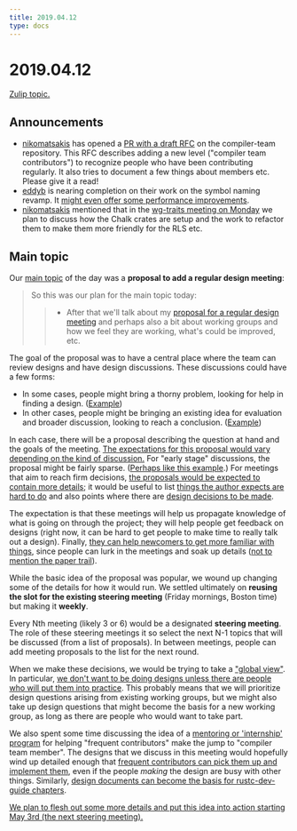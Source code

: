 ```yaml
---
title: 2019.04.12
type: docs
---
```

# 2019.04.12

[Zulip topic.](https://rust-lang.zulipchat.com/#narrow/stream/131828-t-compiler/topic/steering.20meeting.202019.2E04.2E12.20.2358850)

## Announcements

- [nikomatsakis](https://rust-lang.zulipchat.com/#narrow/stream/131828-t-compiler/topic/steering.20meeting.202019.2E04.2E12.20.2358850/near/163192566)
  has opened a [PR with a draft
  RFC](https://github.com/rust-lang/compiler-team/pull/52) on the
  compiler-team repository. This RFC describes adding a new level
  ("compiler team contributors") to recognize people who have been
  contributing regularly. It also tries to document a few things about
  members etc. Please give it a read!
- [eddyb](https://rust-lang.zulipchat.com/#narrow/stream/131828-t-compiler/topic/steering.20meeting.202019.2E04.2E12.20.2358850/near/163193094)
  is nearing completion on their work on the symbol naming revamp. It
  [might even offer some performance
  improvements](https://rust-lang.zulipchat.com/#narrow/stream/131828-t-compiler/topic/steering.20meeting.202019.2E04.2E12.20.2358850/near/163193354).
- [nikomatsakis](https://rust-lang.zulipchat.com/#narrow/stream/131828-t-compiler/topic/steering.20meeting.202019.2E04.2E12.20.2358850/near/163193402)
  mentioned that in the [wg-traits meeting on
  Monday](https://calendar.google.com/event?action=TEMPLATE&tmeid=NnViNzZxN252dGZ2ZHRvNTdnN2dpbGo2NjRfMjAxOTA0MTVUMTgwMDAwWiA2dTVycnRjZTZscnR2MDdwZmkzZGFtZ2p1c0Bn&tmsrc=6u5rrtce6lrtv07pfi3damgjus%40group.calendar.google.com&scp=ALL)
  we plan to discuss how the Chalk crates are setup and the work to
  refactor them to make them more friendly for the RLS etc.

## Main topic

Our [main
topic](https://rust-lang.zulipchat.com/#narrow/stream/131828-t-compiler/topic/steering.20meeting.202019.2E04.2E12.20.2358850/near/163193454)
of the day was a **proposal to add a regular design meeting**:

> So this was our plan for the main topic today: 
> > - After that we'll talk about my [proposal for a regular design meeting](https://gist.github.com/nikomatsakis/3afbec52758741727e4535d973bb0667) and perhaps also a bit about working groups and how we feel they are working, what's could be improved, etc.

The goal of the proposal was to have a central place where the team
can review designs and have design discussions. These discussions could
have a few forms:

- In some cases, people might bring a thorny problem, looking for help in
  finding a design. ([Example](https://rust-lang.zulipchat.com/#narrow/stream/131828-t-compiler/topic/steering.20meeting.202019.2E04.2E12.20.2358850/near/163193679))
- In other cases, people might be bringing an existing idea for
  evaluation and broader discussion, looking to reach a
  conclusion. ([Example](https://rust-lang.zulipchat.com/#narrow/stream/131828-t-compiler/topic/steering.20meeting.202019.2E04.2E12.20.2358850/near/163193734))

In each case, there will be a proposal describing the question at hand
and the goals of the meeting. [The expectations for this proposal
would vary depending on the kind of
discussion.](https://rust-lang.zulipchat.com/#narrow/stream/131828-t-compiler/topic/steering.20meeting.202019.2E04.2E12.20.2358850/near/163194111)
For "early stage" discussions, the proposal might be fairly sparse.
([Perhaps like this
example](https://rust-lang.zulipchat.com/#narrow/stream/131828-t-compiler/topic/steering.20meeting.202019.2E04.2E12.20.2358850/near/163194566).)
For meetings that aim to reach firm decisions, [the proposals would be
expected to contain more
details](https://rust-lang.zulipchat.com/#narrow/stream/131828-t-compiler/topic/steering.20meeting.202019.2E04.2E12.20.2358850/near/163194229);
it would be useful to list [things the author expects are hard to
do](https://rust-lang.zulipchat.com/#narrow/stream/131828-t-compiler/topic/steering.20meeting.202019.2E04.2E12.20.2358850/near/163194768)
and also points where there are [design decisions to be
made](https://rust-lang.zulipchat.com/#narrow/stream/131828-t-compiler/topic/steering.20meeting.202019.2E04.2E12.20.2358850/near/163194846).

The expectation is that these meetings will help us propagate
knowledge of what is going on through the project; they will help
people get feedback on designs (right now, it can be hard to get
people to make time to really talk out a design).  Finally, [they can
help newcomers to get more familiar with
things](https://rust-lang.zulipchat.com/#narrow/stream/131828-t-compiler/topic/steering.20meeting.202019.2E04.2E12.20.2358850/near/163194881),
since people can lurk in the meetings and soak up details ([not to
mention the paper
trail](https://rust-lang.zulipchat.com/#narrow/stream/131828-t-compiler/topic/steering.20meeting.202019.2E04.2E12.20.2358850/near/163194320)).

While the basic idea of the proposal was popular, we wound up changing
some of the details for how it would run. We settled ultimately on
**reusing the slot for the existing steering meeting** (Friday
mornings, Boston time) but making it **weekly**. 

Every Nth meeting (likely 3 or 6) would be a designated **steering
meeting**. The role of these steering meetings it so select the next
N-1 topics that will be discussed (from a list of proposals). In
between meetings, people can add meeting proposals to the list for the
next round.

When we make these decisions, we would be trying to take a ["global
view"](https://rust-lang.zulipchat.com/#narrow/stream/131828-t-compiler/topic/steering.20meeting.202019.2E04.2E12.20.2358850/near/163195057).
In particular, [we don't want to be doing designs unless there are
people who will put them into
practice](https://rust-lang.zulipchat.com/#narrow/stream/131828-t-compiler/topic/steering.20meeting.202019.2E04.2E12.20.2358850/near/163198133). This
probably means that we will prioritize design questions arising from
existing working groups, but we might also take up design questions
that might become the basis for a new working group, as long as there
are people who would want to take part.

We also spent some time discussing the idea of a [mentoring or
'internship'
program](https://rust-lang.zulipchat.com/#narrow/stream/131828-t-compiler/topic/steering.20meeting.202019.2E04.2E12.20.2358850/near/163195743)
for helping "frequent contributors" make the jump to "compiler team
member". The designs that we discuss in this meeting would hopefully
wind up detailed enough that [frequent contributors can pick them up
and implement
them](https://rust-lang.zulipchat.com/#narrow/stream/131828-t-compiler/topic/steering.20meeting.202019.2E04.2E12.20.2358850/near/163195172),
even if the people *making* the design are busy with other things.
Similarly, [design documents can become the basis for rustc-dev-guide
chapters](https://rust-lang.zulipchat.com/#narrow/stream/131828-t-compiler/topic/steering.20meeting.202019.2E04.2E12.20.2358850/near/163195352).

[We plan to flesh out some more details and put this idea into action
starting May 3rd (the next steering meeting).](https://rust-lang.zulipchat.com/#narrow/stream/131828-t-compiler/topic/steering.20meeting.202019.2E04.2E12.20.2358850/near/163198505)